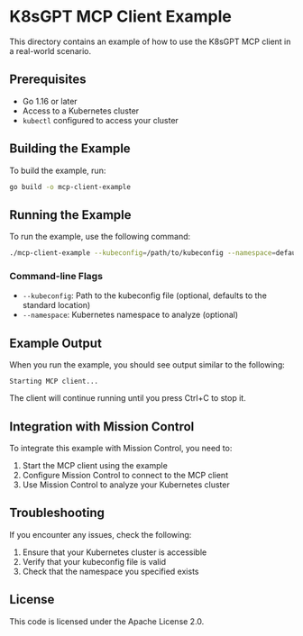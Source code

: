 # K8sGPT MCP Client Example

This directory contains an example of how to use the K8sGPT MCP client in a real-world scenario.

## Prerequisites

- Go 1.16 or later
- Access to a Kubernetes cluster
- `kubectl` configured to access your cluster

## Building the Example

To build the example, run:

```bash
go build -o mcp-client-example
```

## Running the Example

To run the example, use the following command:

```bash
./mcp-client-example --kubeconfig=/path/to/kubeconfig --namespace=default
```

### Command-line Flags

- `--kubeconfig`: Path to the kubeconfig file (optional, defaults to the standard location)
- `--namespace`: Kubernetes namespace to analyze (optional)

## Example Output

When you run the example, you should see output similar to the following:

```
Starting MCP client...
```

The client will continue running until you press Ctrl+C to stop it.

## Integration with Mission Control

To integrate this example with Mission Control, you need to:

1. Start the MCP client using the example
2. Configure Mission Control to connect to the MCP client
3. Use Mission Control to analyze your Kubernetes cluster

## Troubleshooting

If you encounter any issues, check the following:

1. Ensure that your Kubernetes cluster is accessible
2. Verify that your kubeconfig file is valid
3. Check that the namespace you specified exists

## License

This code is licensed under the Apache License 2.0. 